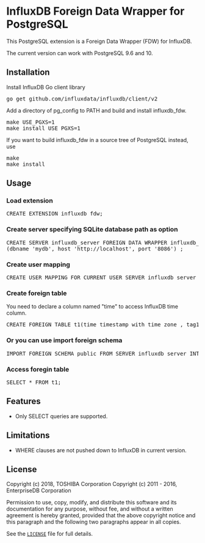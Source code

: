 # InfluxDB Foreign Data Wrapper for PostgreSQL
This PostgreSQL extension is a Foreign Data Wrapper (FDW) for InfluxDB.

The current version can work with PostgreSQL 9.6 and 10.

## Installation
Install InfluxDB Go client library
<pre>
go get github.com/influxdata/influxdb/client/v2
</pre>

Add a directory of pg_config to PATH and build and install influxdb_fdw.
<pre>
make USE_PGXS=1
make install USE_PGXS=1
</pre>

If you want to build influxdb_fdw in a source tree of PostgreSQL instead, use
<pre>
make
make install
</pre>

## Usage
### Load extension
<pre>
CREATE EXTENSION influxdb_fdw;
</pre>

### Create server specifying SQLite database path as option
<pre>
CREATE SERVER influxdb_server FOREIGN DATA WRAPPER influxdb_fdw OPTIONS
(dbname 'mydb', host 'http://localhost', port '8086') ;
</pre>

### Create user mapping
<pre>
CREATE USER MAPPING FOR CURRENT_USER SERVER influxdb_server OPTIONS(user 'user', password 'pass');
</pre>

### Create foreign table
You need to declare a column named "time" to access InfluxDB time column.
<pre>
CREATE FOREIGN TABLE t1(time timestamp with time zone , tag1 text, field1 integer) SERVER influxdb_server OPTIONS (table 'measurement1');
</pre>

### Or you can use import foreign schema
<pre>
IMPORT FOREIGN SCHEMA public FROM SERVER influxdb_server INTO public;
</pre>

### Access foregin table
<pre>
SELECT * FROM t1;
</pre>

## Features
- Only SELECT queries are supported.

## Limitations
- WHERE clauses are not pushed down to InfluxDB in current version.

## License
Copyright (c) 2018, TOSHIBA Corporation 
Copyright (c) 2011 - 2016, EnterpriseDB Corporation

Permission to use, copy, modify, and distribute this software and its documentation for any purpose, without fee, and without a written agreement is hereby granted, provided that the above copyright notice and this paragraph and the following two paragraphs appear in all copies.

See the [`LICENSE`][4] file for full details.

[4]: LICENSE
